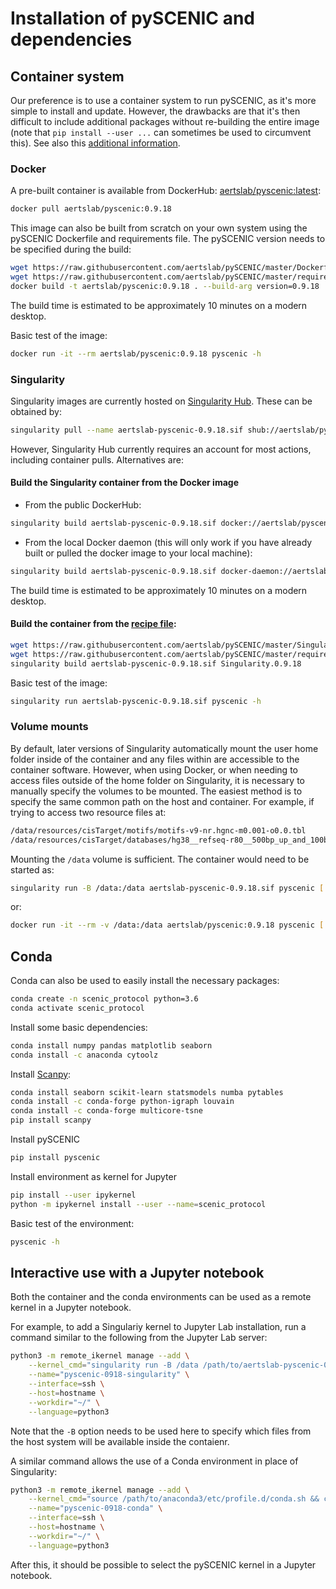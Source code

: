 
# Installation of pySCENIC and dependencies

## Container system
Our preference is to use a container system to run pySCENIC, as it's more simple to install and update.
However, the drawbacks are that it's then difficult to include additional packages without re-building the entire image (note that `pip install --user ...` can sometimes be used to circumvent this).
See also this [additional information](https://github.com/aertslab/pySCENIC#docker-and-singularity-images).

### Docker

A pre-built container is available from DockerHub:
    [aertslab/pyscenic:latest](https://hub.docker.com/r/aertslab/pyscenic):
```bash
docker pull aertslab/pyscenic:0.9.18
```

This image can also be built from scratch on your own system using the pySCENIC Dockerfile and requirements file.
The pySCENIC version needs to be specified during the build:
```bash
wget https://raw.githubusercontent.com/aertslab/pySCENIC/master/Dockerfile
wget https://raw.githubusercontent.com/aertslab/pySCENIC/master/requirements_docker.txt
docker build -t aertslab/pyscenic:0.9.18 . --build-arg version=0.9.18
```
The build time is estimated to be approximately 10 minutes on a modern desktop.

Basic test of the image:
```bash
docker run -it --rm aertslab/pyscenic:0.9.18 pyscenic -h
```

### Singularity
Singularity images are currently hosted on [Singularity Hub](https://singularity-hub.org).
These can be obtained by:
```bash
singularity pull --name aertslab-pyscenic-0.9.18.sif shub://aertslab/pySCENIC:0.9.18
```
    
However, Singularity Hub currently requires an account for most actions, including container pulls.
Alternatives are:

#### Build the Singularity container from the Docker image
* From the public DockerHub:
```bash
singularity build aertslab-pyscenic-0.9.18.sif docker://aertslab/pyscenic:0.9.18
```

* From the local Docker daemon (this will only work if you have already built or pulled the docker image to your local machine):
```bash
singularity build aertslab-pyscenic-0.9.18.sif docker-daemon://aertslab/pyscenic:0.9.18
```
The build time is estimated to be approximately 10 minutes on a modern desktop.

#### Build the container from the [recipe file](https://github.com/aertslab/pySCENIC/blob/master/Singularity):
```bash
wget https://raw.githubusercontent.com/aertslab/pySCENIC/master/Singularity.0.9.18
wget https://raw.githubusercontent.com/aertslab/pySCENIC/master/requirements_docker.txt
singularity build aertslab-pyscenic-0.9.18.sif Singularity.0.9.18
```

Basic test of the image:
```bash
singularity run aertslab-pyscenic-0.9.18.sif pyscenic -h
```

### Volume mounts
By default, later versions of Singularity automatically mount the user home folder inside of the container and any files within are accessible to the container software.
However, when using Docker, or when needing to access files outside of the home folder on Singularity, it is necessary to manually specify the volumes to be mounted.
The easiest method is to specify the same common path on the host and container.
For example, if trying to access two resource files at:
```bash
/data/resources/cisTarget/motifs/motifs-v9-nr.hgnc-m0.001-o0.0.tbl
/data/resources/cisTarget/databases/hg38__refseq-r80__500bp_up_and_100bp_down_tss.mc9nr.feather
```
Mounting the `/data` volume is sufficient.
The container would need to be started as:
```bash
singularity run -B /data:/data aertslab-pyscenic-0.9.18.sif pyscenic [...]
```
or:
```bash
docker run -it --rm -v /data:/data aertslab/pyscenic:0.9.18 pyscenic [...]
```

## Conda

Conda can also be used to easily install the necessary packages:

```bash
conda create -n scenic_protocol python=3.6
conda activate scenic_protocol
```

Install some basic dependencies:

```bash
conda install numpy pandas matplotlib seaborn
conda install -c anaconda cytoolz
```

Install [Scanpy](https://scanpy.readthedocs.io/en/latest/installation.html):

```bash
conda install seaborn scikit-learn statsmodels numba pytables
conda install -c conda-forge python-igraph louvain
conda install -c conda-forge multicore-tsne
pip install scanpy
```

Install pySCENIC

```bash
pip install pyscenic
```

Install environment as kernel for Jupyter

```bash
pip install --user ipykernel
python -m ipykernel install --user --name=scenic_protocol
```

Basic test of the environment:
```bash
pyscenic -h
```

## Interactive use with a Jupyter notebook

Both the container and the conda environments can be used as a remote kernel in a Jupyter notebook.

For example, to add a Singulariy kernel to Jupyter Lab installation, run a command similar to the following from the Jupyter Lab server:
```bash
python3 -m remote_ikernel manage --add \
    --kernel_cmd="singularity run -B /data /path/to/aertslab-pyscenic-0.9.18.sif ipython kernel -f {connection_file}" \
    --name="pyscenic-0918-singularity" \
    --interface=ssh \
    --host=hostname \
    --workdir="~/" \
    --language=python3
```
Note that the `-B` option needs to be used here to specify which files from the host system will be available inside the contaienr.

A similar command allows the use of a Conda environment in place of Singularity:
```bash
python3 -m remote_ikernel manage --add \
    --kernel_cmd="source /path/to/anaconda3/etc/profile.d/conda.sh && conda activate scenic_protocol && /path/to/envs/scenic_protocol/bin/ipython3 kernel -f {connection_file}" \
    --name="pyscenic-0918-conda" \
    --interface=ssh \
    --host=hostname \
    --workdir="~/" \
    --language=python3
```

After this, it should be possible to select the pySCENIC kernel in a Jupyter notebook.

